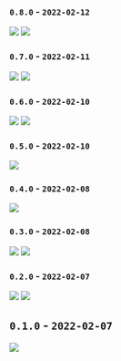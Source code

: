 


### `0.8.0` - `2022-02-12`
<img src="https://raw.githubusercontent.com/reactry/shades/master/img/0.8.0.png">
<img src="https://raw.githubusercontent.com/reactry/shades/master/img/0.8.0-split.png">


### `0.7.0` - `2022-02-11`
<img src="https://raw.githubusercontent.com/reactry/shades/master/img/0.7.0.png">
<img src="https://raw.githubusercontent.com/reactry/shades/master/img/0.7.0-split.png">



### `0.6.0` - `2022-02-10`
<img src="https://raw.githubusercontent.com/reactry/shades/master/img/0.6.0.png">
<img src="https://raw.githubusercontent.com/reactry/shades/master/img/0.6.0-split.png">



### `0.5.0` - `2022-02-10`
<img src="https://raw.githubusercontent.com/reactry/shades/master/img/0.5.0.png">



### `0.4.0` - `2022-02-08`
<img src="https://raw.githubusercontent.com/reactry/shades/master/img/0.4.0.png">



### `0.3.0` - `2022-02-08`
<img src="https://raw.githubusercontent.com/reactry/shades/master/img/0.3.0.png">
<img src="https://raw.githubusercontent.com/reactry/shades/master/img/0.3.0-split.png">



### `0.2.0` - `2022-02-07`
<img src="https://raw.githubusercontent.com/reactry/shades/master/img/0.2.0.png">
<img src="https://raw.githubusercontent.com/reactry/shades/master/img/0.2.0-split.png">



## `0.1.0` - `2022-02-07`
<img src="https://raw.githubusercontent.com/reactry/shades/master/img/0.1.0.png">


